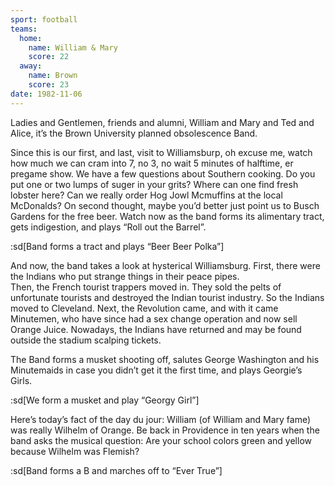 ```yaml
---
sport: football
teams:
  home:
    name: William & Mary
    score: 22
  away:
    name: Brown
    score: 23
date: 1982-11-06
---
```


Ladies and Gentlemen, friends and alumni, William and Mary and Ted and Alice, it’s the Brown University planned obsolescence Band.

Since this is our first, and last, visit to Williamsburp, oh excuse me, watch how much we can cram into 7, no 3, no wait 5 minutes of halftime, er pregame show. We have a few questions about Southern cooking. Do you put one or two lumps of suger in your grits? Where can one find fresh lobster here? Can we really order Hog Jowl Mcmuffins at the local McDonalds? On second thought, maybe you’d better just point us to Busch Gardens for the free beer. Watch now as the band forms its alimentary tract, gets indigestion, and plays “Roll out the Barrel”.

:sd[Band forms a tract and plays “Beer Beer Polka”]

And now, the band takes a look at hysterical Williamsburg. First, there were the Indians who put strange things in their peace pipes.\
Then, the French tourist trappers moved in. They sold the pelts of unfortunate tourists and destroyed the Indian tourist industry. So the Indians moved to Cleveland. Next, the Revolution came, and with it came Minutemen, who have since had a sex change operation and now sell Orange Juice. Nowadays, the Indians have returned and may be found outside the stadium scalping tickets.

The Band forms a musket shooting off, salutes George Washington and his Minutemaids in case you didn’t get it the first time, and plays Georgie’s Girls.

:sd[We form a musket and play “Georgy Girl”]

Here’s today’s fact of the day du jour: William (of William and Mary fame) was really Wilhelm of Orange. Be back in Providence in ten years when the band asks the musical question: Are your school colors green and yellow because Wilhelm was Flemish?

:sd[Band forms a B and marches off to “Ever True”]
